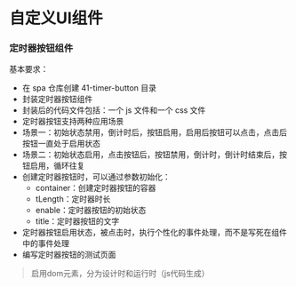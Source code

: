 # 自定义UI组件

### 定时器按钮组件

基本要求：

- 在 spa 仓库创建 41-timer-button 目录
- 封装定时器按钮组件
- 封装后的代码文件包括：一个 js 文件和一个 css 文件
- 定时器按钮支持两种应用场景
- 场景一：初始状态禁用，倒计时后，按钮启用，启用后按钮可以点击，点击后按钮一直处于启用状态
- 场景二：初始状态启用，点击按钮后，按钮禁用，倒计时，倒计时结束后，按钮启用，循环往复
- 创建定时器按钮时，可以通过参数初始化：
    - container：创建定时器按钮的容器
    - tLength：定时器时长
    - enable：定时器按钮的初始状态
    - title：定时器按钮的文字
- 定时器按钮启用状态，被点击时，执行个性化的事件处理，而不是写死在组件中的事件处理
- 编写定时器按钮的测试页面

> 启用dom元素，分为设计时和运行时（js代码生成）